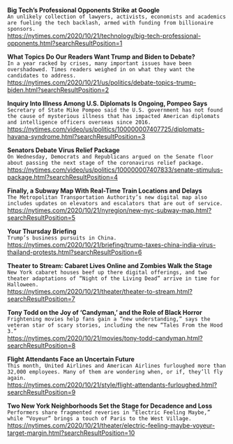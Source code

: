 **Big Tech’s Professional Opponents Strike at Google**\
`An unlikely collection of lawyers, activists, economists and academics are fueling the tech backlash, armed with funding from billionaire sponsors.`\
https://nytimes.com/2020/10/21/technology/big-tech-professional-opponents.html?searchResultPosition=1

**What Topics Do Our Readers Want Trump and Biden to Debate?**\
`In a year racked by crises, many important issues have been overshadowed. Times readers weighed in on what they want the candidates to address.`\
https://nytimes.com/2020/10/21/us/politics/debate-topics-trump-biden.html?searchResultPosition=2

**Inquiry Into Illness Among U.S. Diplomats Is Ongoing, Pompeo Says**\
`Secretary of State Mike Pompeo said the U.S. government has not found the cause of mysterious illness that has impacted American diplomats and intelligence officers overseas since 2016.`\
https://nytimes.com/video/us/politics/100000007407725/diplomats-havana-syndrome.html?searchResultPosition=3

**Senators Debate Virus Relief Package**\
`On Wednesday, Democrats and Republicans argued on the Senate floor about passing the next stage of the coronavirus relief package.`\
https://nytimes.com/video/us/politics/100000007407833/senate-stimulus-package.html?searchResultPosition=4

**Finally, a Subway Map With Real-Time Train Locations and Delays**\
`The Metropolitan Transportation Authority’s new digital map also includes updates on elevators and escalators that are out of service.`\
https://nytimes.com/2020/10/21/nyregion/new-nyc-subway-map.html?searchResultPosition=5

**Your Thursday Briefing**\
`Trump’s business pursuits in China.`\
https://nytimes.com/2020/10/21/briefing/trump-taxes-china-india-virus-thailand-protests.html?searchResultPosition=6

**Theater to Stream: Cabaret Lives Online and Zombies Walk the Stage**\
`New York cabaret houses beef up there digital offerings, and two theater adaptations of “Night of the Living Dead” arrive in time for Halloween.`\
https://nytimes.com/2020/10/21/theater/theater-to-stream.html?searchResultPosition=7

**Tony Todd on the Joy of ‘Candyman,’ and the Role of Black Horror**\
`Frightening movies help fans gain a “new understanding,” says the veteran star of scary stories, including the new “Tales From the Hood 3.”`\
https://nytimes.com/2020/10/21/movies/tony-todd-candyman.html?searchResultPosition=8

**Flight Attendants Face an Uncertain Future**\
`This month, United Airlines and American Airlines furloughed more than 32,000 employees. Many of them are wondering when, or if, they’ll fly again.`\
https://nytimes.com/2020/10/21/style/flight-attendants-furloughed.html?searchResultPosition=9

**Two New York Neighborhoods Set the Stage for Decadence and Loss**\
`Performers share fragmented reveries in “Electric Feeling Maybe,” while “Voyeur” brings a touch of Paris to the West Village.`\
https://nytimes.com/2020/10/21/theater/electric-feeling-maybe-voyeur-target-margin.html?searchResultPosition=10

